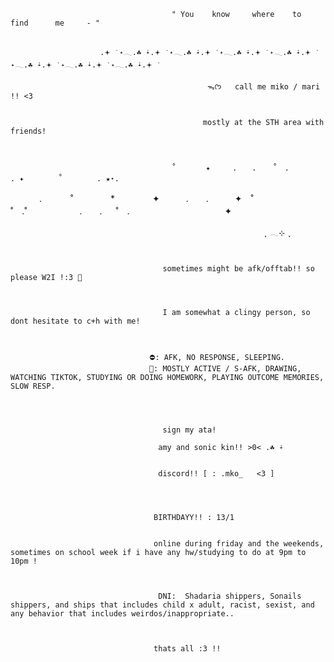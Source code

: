                                                                          

                                                                    
 
                                        " You    know     where    to      find      me     - "        
 
           
                        .𖥔 ݁ ˖𓂃.☘︎ ݁˖.𖥔 ݁ ˖𓂃.☘︎ ݁˖.𖥔 ݁ ˖𓂃.☘︎ ݁˖.𖥔 ݁ ˖𓂃.☘︎ ݁˖.𖥔 ݁ ˖𓂃.☘︎ ݁˖.𖥔 ݁ ˖𓂃.☘︎ ݁˖.𖥔 ݁ ˖𓂃.☘︎ ݁˖.𖥔 ݁  
   
                                                ᯓᡣ𐭩   call me miko / mari !! <3   

                                       
                                               mostly at the STH area with friends!
      

                                     
                                        ˚　　　　✦　　　.　　. 　 ˚　.　　　　　 . ✦　　　 　˚　　　　 . ★⋆.
　　　                                  .   　　˚　　 　　*　　 　　✦　　　.　　.　　　✦　˚ 　　　　 ˚　.˚　　　　　　.　　. 　 ˚　.　　　　 　　 　　　　 ✦  
  
 
  
                                                             ִֶָ 𓂃⊹ ִֶָ      
 
 

                                      sometimes might be afk/offtab!! so please W2I !:3 💫 
                                      
                                        
                                     
                                      I am somewhat a clingy person, so dont hesitate to c+h with me!     
   
 
                                    
                                   ⛔: AFK, NO RESPONSE, SLEEPING. 
                                   🌙: MOSTLY ACTIVE / S-AFK, DRAWING, WATCHING TIKTOK, STUDYING OR DOING HOMEWORK, PLAYING OUTCOME MEMORIES, SLOW RESP. 
                      
  
 

                                      sign my ata! 
  
                                     amy and sonic kin!! >0< .☘︎ ݁˖   
                                                     
 
                                     discord!! [ : .mko_   <3 ] 
                                                      
 
 
                                      
                                    BIRTHDAYY!! : 13/1 
 
 
                                    online during friday and the weekends, sometimes on school week if i have any hw/studying to do at 9pm to 10pm !
  
 
  
                                     DNI:  Shadaria shippers, Sonails shippers, and ships that includes child x adult, racist, sexist, and any behavior that includes weirdos/inappropriate..

     
                                 
                                    thats all :3 !!

